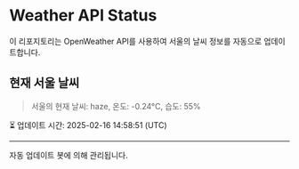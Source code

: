 
# Weather API Status

이 리포지토리는 OpenWeather API를 사용하여 서울의 날씨 정보를 자동으로 업데이트합니다.

## 현재 서울 날씨
> 서울의 현재 날씨: haze, 온도: -0.24°C, 습도: 55%

⏳ 업데이트 시간: 2025-02-16 14:58:51 (UTC)

---
자동 업데이트 봇에 의해 관리됩니다.
